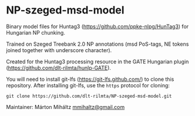 # NP-szeged-msd-model

Binary model files for Huntag3 (https://github.com/ppke-nlpg/HunTag3) for Hungarian NP chunking.

Trained on Szeged Treebank 2.0 NP annotations (msd PoS-tags, NE tokens joined together with underscore character).

Created for the Huntag3 processing resource in the GATE Hungarian plugin (https://github.com/dlt-rilmta/hunlp-GATE).

You will need to install git-lfs (https://git-lfs.github.com/) to clone this repository.
After installing git-lfs, use the `https` protocol for cloning:

```git clone https://github.com/dlt-rilmta/NP-szeged-msd-model.git```

Maintainer: Márton Miháltz <mmihaltz@gmail.com>
